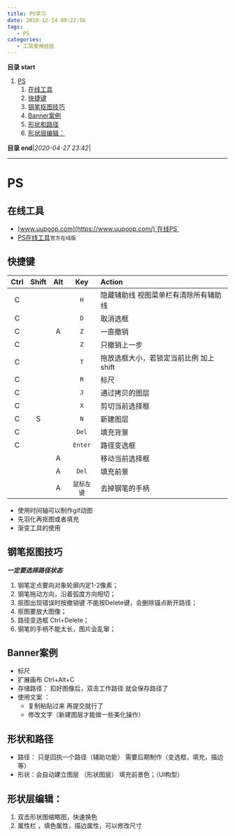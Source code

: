 ```yaml
---
title: PS学习
date: 2018-12-14 09:22:56
tags: 
   - PS
categories: 
   - 工具使用经验
---
```


**目录 start**

1. [PS](#ps)
    1. [在线工具](#在线工具)
    1. [快捷键](#快捷键)
    1. [钢笔抠图技巧](#钢笔抠图技巧)
    1. [Banner案例](#banner案例)
    1. [形状和路径](#形状和路径)
    1. [形状层编辑：](#形状层编辑)

**目录 end**|_2020-04-27 23:42_|
****************************************
# PS
## 在线工具
- [www.uupoop.com](https://www.uupoop.com/)`在线PS`
- [PS在线工具](https://www.photoshop.com/tools?wf=editor)`官方在线版`

## 快捷键

| Ctrl  | Shift | Alt | Key | Action |
|:----: |:----:|:----:|:----:|:----|
|C| | | `H` | 隐藏辅助线 视图菜单栏有清除所有辅助线 |
|C| | | `D` | 取消选框
|C| |A| `Z` | 一直撤销
|C| | | `Z` | 只撤销上一步
|C| | | `T` | 拖放选框大小，若锁定当前比例 加上shift
|C| | | `R` | 标尺
|C| | | `J` | 通过拷贝的图层
|C| | | `X` | 剪切当前选择框
|C|S| | `N` | 新建图层
|C| | | `Del` | 填充背景
|C| | | `Enter` | 路径变选框
| | |A| | 移动当前选择框
| | |A| `Del` | 填充前景
| | |A| `鼠标左键` | 去掉钢笔的手柄
 
* 使用时间轴可以制作gif动图
* 先羽化再抠图或者填充
* 渐变工具的使用

## 钢笔抠图技巧 
***一定要选择路径状态***
1. 钢笔定点要向对象轮廓内定1-2像素；
2. 钢笔拖动方向，沿着弧度方向相切；
3. 抠图出现错误时按撤销键 不能按Delete键，会删除锚点断开路径；
4. 抠图要放大图像；
5. 路径变选框 Ctrl+Delete；
6. 钢笔的手柄不能太长，图片会乱窜；

## Banner案例 
* 标尺
* 扩展画布 Ctrl+Alt+C
* 存储路径：  扣好图像后，双击工作路径 就会保存路径了
* 使用文案 ：
   - 复制粘贴过来 再提交就行了
   - 修改文字（新建图层才能做一些美化操作）

## 形状和路径 
* 路径： 只是回执一个路径（辅助功能） 需要后期制作（变选框，填充，描边等）
* 形状：会自动建立图层 （形状图层） 填充前景色；（UI构型）

## 形状层编辑：
1. 双击形状图缩略图，快速换色
2. 属性栏 ，填色属性，描边属性，可以修改尺寸
